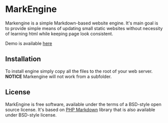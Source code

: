 # MarkEngine

Markengine is a simple Markdown-based website engine. It's main goal is to
provide simple means of updating small static websites without necessity of
learning html while keeping page look consistent.

Demo is available [here](http://markengine.kubyshkin.ru)

## Installation

To install engine simply copy all the files to the root of your web server.
**NOTICE** Markengine will not work from a subfolder.

## License

MarkEngine is free software, available under the terms of a BSD-style
open source license. It's based on
[PHP Markdown](http://michelf.com/projects/php-markdown/) library that is also
available under BSD-style license.